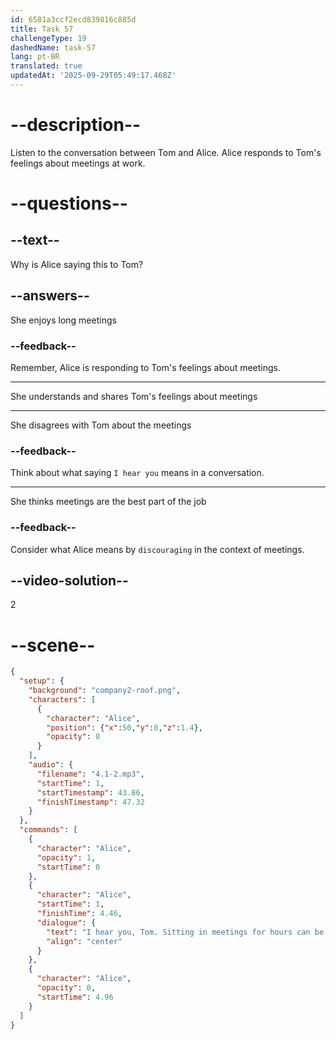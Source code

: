 ```yaml
---
id: 6581a3ccf2ecd839816c885d
title: Task 57
challengeType: 19
dashedName: task-57
lang: pt-BR
translated: true
updatedAt: '2025-09-29T05:49:17.468Z'
---
```


<!-- (Audio) Alice: I hear you, Tom. Sitting in meetings for hours can be discouraging. -->

# --description--

Listen to the conversation between Tom and Alice. Alice responds to Tom's feelings about meetings at work.

# --questions--

## --text--

Why is Alice saying this to Tom?

## --answers--

She enjoys long meetings

### --feedback--

Remember, Alice is responding to Tom's feelings about meetings.

---

She understands and shares Tom's feelings about meetings

---

She disagrees with Tom about the meetings

### --feedback--

Think about what saying `I hear you` means in a conversation.

---

She thinks meetings are the best part of the job

### --feedback--

Consider what Alice means by `discouraging` in the context of meetings.

## --video-solution--

2

# --scene--

```json
{
  "setup": {
    "background": "company2-roof.png",
    "characters": [
      {
        "character": "Alice",
        "position": {"x":50,"y":0,"z":1.4},
        "opacity": 0
      }
    ],
    "audio": {
      "filename": "4.1-2.mp3",
      "startTime": 1,
      "startTimestamp": 43.86,
      "finishTimestamp": 47.32
    }
  },
  "commands": [
    {
      "character": "Alice",
      "opacity": 1,
      "startTime": 0
    },
    {
      "character": "Alice",
      "startTime": 1,
      "finishTime": 4.46,
      "dialogue": {
        "text": "I hear you, Tom. Sitting in meetings for hours can be discouraging.",
        "align": "center"
      }
    },
    {
      "character": "Alice",
      "opacity": 0,
      "startTime": 4.96
    }
  ]
}
```
